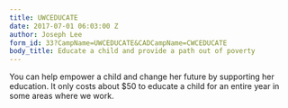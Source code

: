 ```yaml
---
title: UWCEDUCATE
date: 2017-07-01 06:03:00 Z
author: Joseph Lee
form_id: 33?CampName=UWCEDUCATE&CADCampName=CWCEDUCATE
body_title: Educate a child and provide a path out of poverty
---
```


You can help empower a child and change her future by supporting her education. It only costs about $50 to educate a child for an entire year in some areas where we work.
